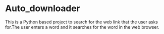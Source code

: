 # Auto_downloader
This is a Python based project to search for the web link that the user asks for.The user enters a word and it searches for the word in the web browser.
